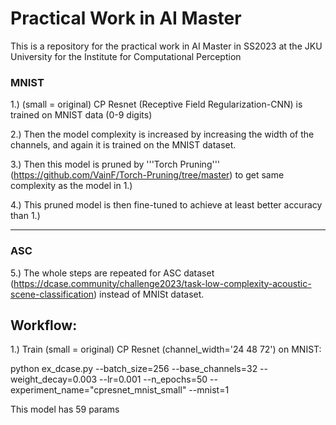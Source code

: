 # Practical Work in AI Master
This is a repository for the practical work in AI Master in SS2023 at the JKU University for the Institute for Computational Perception

### MNIST
1.) (small = original) CP Resnet (Receptive Field Regularization-CNN) is trained on MNIST data (0-9 digits) 

2.) Then the model complexity is increased by increasing the width of the channels, and again it is trained on the MNIST dataset.

3.) Then this model is pruned by '''Torch Pruning''' (https://github.com/VainF/Torch-Pruning/tree/master) to get same complexity as the model in 1.)

4.) This pruned model is then fine-tuned to achieve at least better accuracy than 1.)

--------------------------------------------------------------------------------------------------------------------------------------------------------------------
### ASC
5.) The whole steps are repeated for ASC dataset (https://dcase.community/challenge2023/task-low-complexity-acoustic-scene-classification) instead of MNISt dataset.



## Workflow:

1.) Train (small = original) CP Resnet (channel_width='24 48 72') on MNIST:

python ex_dcase.py --batch_size=256 --base_channels=32 --weight_decay=0.003 --lr=0.001 --n_epochs=50 --experiment_name="cpresnet_mnist_small" --mnist=1

This model has 59 params
